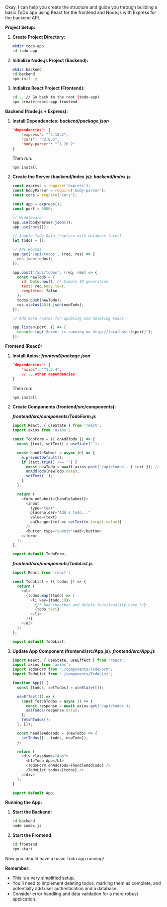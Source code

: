 Okay, I can help you create the structure and guide you through building a basic ToDo app using React for the frontend and Node.js with Express for the backend API.

**Project Setup:**

1. **Create Project Directory:**
   ```bash
   mkdir todo-app
   cd todo-app
   ```

2. **Initialize Node.js Project (Backend):**
   ```bash
   mkdir backend
   cd backend
   npm init -y 
   ```

3. **Initialize React Project (Frontend):**
   ```bash
   cd .. // Go back to the root (todo-app)
   npx create-react-app frontend
   ```

**Backend (Node.js + Express):**

1. **Install Dependencies:**
   ***backend/package.json***
   ```json
   "dependencies": {
       "express": "^4.18.2",
       "cors": "^2.8.5",
       "body-parser": "^1.20.2"
   }
   ```
   Then run:
   ```bash
   npm install
   ```

2. **Create the Server (backend/index.js):**
   ***backend/index.js***
   ```javascript
   const express = require('express');
   const bodyParser = require('body-parser');
   const cors = require('cors');

   const app = express();
   const port = 5000;

   // Middleware
   app.use(bodyParser.json());
   app.use(cors());

   // Sample Todo Data (replace with database later)
   let todos = [];

   // API Routes
   app.get('/api/todos', (req, res) => {
     res.json(todos);
   });

   app.post('/api/todos', (req, res) => {
     const newTodo = {
       id: Date.now(), // Simple ID generation
       text: req.body.text,
       completed: false
     };
     todos.push(newTodo);
     res.status(201).json(newTodo);
   });

   // Add more routes for updating and deleting todos

   app.listen(port, () => {
     console.log(`Server is running on http://localhost:${port}`);
   });
   ```

**Frontend (React):**

1. **Install Axios:**
   ***frontend/package.json***
   ```json
   "dependencies": {
       "axios": "^1.3.4",
       // ...other dependencies
   }
   ```
   Then run:
   ```bash
   npm install
   ```

2. **Create Components (frontend/src/components):**

   ***frontend/src/components/TodoForm.js***
   ```javascript
   import React, { useState } from 'react';
   import axios from 'axios';

   const TodoForm = ({ onAddTodo }) => {
     const [text, setText] = useState('');

     const handleSubmit = async (e) => {
       e.preventDefault();
       if (text.trim() !== '') {
         const newTodo = await axios.post('/api/todos', { text }); // Send to backend
         onAddTodo(newTodo.data); 
         setText('');
       }
     };

     return (
       <form onSubmit={handleSubmit}>
         <input
           type="text"
           placeholder="Add a todo..."
           value={text}
           onChange={(e) => setText(e.target.value)}
         />
         <button type="submit">Add</button>
       </form>
     );
   };

   export default TodoForm;
   ```

   ***frontend/src/components/TodoList.js***
   ```javascript
   import React from 'react';

   const TodoList = ({ todos }) => { 
     return (
       <ul>
         {todos.map((todo) => (
           <li key={todo.id}>
             {/* Add checkbox and delete functionality here */}
             {todo.text} 
           </li>
         ))}
       </ul>
     );
   };

   export default TodoList;
   ```

3. **Update App Component (frontend/src/App.js):**
   ***frontend/src/App.js***
   ```javascript
   import React, { useState, useEffect } from 'react';
   import axios from 'axios';
   import TodoForm from './components/TodoForm';
   import TodoList from './components/TodoList';

   function App() {
     const [todos, setTodos] = useState([]);

     useEffect(() => {
       const fetchTodos = async () => {
         const response = await axios.get('/api/todos');
         setTodos(response.data);
       };
       fetchTodos();
     }, []);

     const handleAddTodo = (newTodo) => {
       setTodos([...todos, newTodo]);
     };

     return (
       <div className="App">
         <h1>Todo App</h1>
         <TodoForm onAddTodo={handleAddTodo} />
         <TodoList todos={todos} /> 
       </div>
     );
   }

   export default App;
   ```

**Running the App:**

1. **Start the Backend:**
   ```bash
   cd backend
   node index.js 
   ```

2. **Start the Frontend:**
   ```bash
   cd frontend
   npm start
   ```

Now you should have a basic Todo app running!

**Remember:**
- This is a very simplified setup.
- You'll need to implement deleting todos, marking them as complete, and potentially add user authentication and a database. 
- Consider error handling and data validation for a more robust application. 
